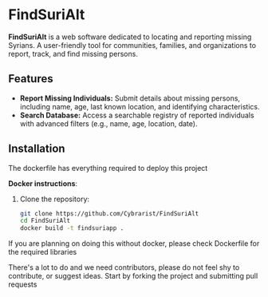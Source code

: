 # FindSuriAlt

**FindSuriAlt** is a web software  dedicated to locating and reporting missing Syrians. A user-friendly tool for communities, families, and organizations to report, track, and find missing persons.

## Features
- **Report Missing Individuals:** Submit details about missing persons, including name, age, last known location, and identifying characteristics.
- **Search Database:** Access a searchable registry of reported individuals with advanced filters (e.g., name, age, location, date).

## Installation
The dockerfile has everything required to deploy this project


**Docker instructions**:  
1. Clone the repository:
   ```bash
   git clone https://github.com/Cybrarist/FindSuriAlt
   cd FindSuriAlt
   docker build -t findsuriapp .
   ```

If you are planning on doing this without docker, please check Dockerfile for the required libraries

There's a lot to do and we need contributors, please do not feel shy to contribute, or suggest ideas. Start by forking the project and submitting pull requests  
